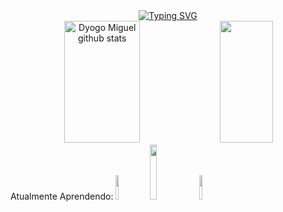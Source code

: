 <div align = "center">
<a href="https://git.io/typing-svg"><img src="https://readme-typing-svg.herokuapp.com?font=Fira+Code&pause=1000&center=true&vCenter=true&width=435&lines=Bem+vindo!+°▽°;Meu+nome+é+Dyogo+Floriani;Sou+um+estudante+de+Java+˙▿˙" alt="Typing SVG" /></a>
</div>
<div align="center">  
  <img width="49%" height="195px" src="https://github-readme-stats.vercel.app/api?username=DyogoMiguel&show_icons=true&count_private=true&hide_border=true&title_color=ffffff&icon_color=01C231&text_color=f6f5f4&bg_color=0d1117" alt="Dyogo Miguel github stats" /> 
  <img width="41%" height="195px" src="https://github-readme-stats.vercel.app/api/top-langs/?username=DyogoMiguel&layout=compact&hide_border=true&title_color=ffffff&text_color=f6f5f4&bg_color=0d1117" />
</div>
<div align="left">
  <h2">Atualmente Aprendendo:</h2>
  <img width=10% src="https://upload.wikimedia.org/wikipedia/en/thumb/3/30/Java_programming_language_logo.svg/800px-Java_programming_language_logo.svg.png" />
  <img width=15% src="https://upload.wikimedia.org/wikipedia/commons/thumb/6/61/HTML5_logo_and_wordmark.svg/800px-HTML5_logo_and_wordmark.svg.png" />
  <img width=10% src="https://upload.wikimedia.org/wikipedia/commons/thumb/d/d5/CSS3_logo_and_wordmark.svg/1200px-CSS3_logo_and_wordmark.svg.png" />
</div>
